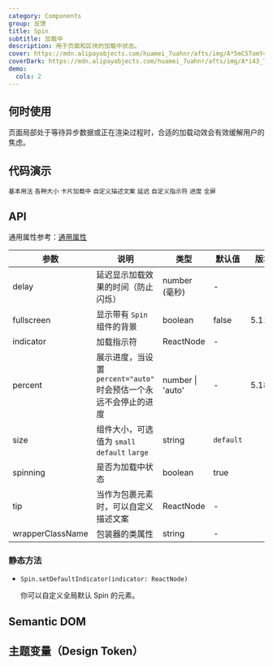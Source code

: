 ```yaml
---
category: Components
group: 反馈
title: Spin
subtitle: 加载中
description: 用于页面和区块的加载中状态。
cover: https://mdn.alipayobjects.com/huamei_7uahnr/afts/img/A*5mC5TomY4B0AAAAAAAAAAAAADrJ8AQ/original
coverDark: https://mdn.alipayobjects.com/huamei_7uahnr/afts/img/A*i43_ToFrL8YAAAAAAAAAAAAADrJ8AQ/original
demo:
  cols: 2
---
```


## 何时使用

页面局部处于等待异步数据或正在渲染过程时，合适的加载动效会有效缓解用户的焦虑。

## 代码演示

<!-- prettier-ignore -->
<code src="./demo/basic.tsx">基本用法</code>
<code src="./demo/size.tsx">各种大小</code>
<code src="./demo/nested.tsx">卡片加载中</code>
<code src="./demo/tip.tsx">自定义描述文案</code>
<code src="./demo/delayAndDebounce.tsx">延迟</code>
<code src="./demo/custom-indicator.tsx">自定义指示符</code>
<code src="./demo/percent.tsx" version="5.18.0">进度</code>
<code src="./demo/fullscreen.tsx">全屏</code>

## API

通用属性参考：[通用属性](/docs/react/common-props)

| 参数 | 说明 | 类型 | 默认值 | 版本 |
| --- | --- | --- | --- | --- |
| delay | 延迟显示加载效果的时间（防止闪烁） | number (毫秒) | - |
| fullscreen | 显示带有 `Spin` 组件的背景 | boolean | false | 5.11.0 |
| indicator | 加载指示符 | ReactNode | - |  |
| percent | 展示进度，当设置 `percent="auto"` 时会预估一个永远不会停止的进度 | number \| 'auto' | - | 5.18.0 |
| size | 组件大小，可选值为 `small` `default` `large` | string | `default` |  |
| spinning | 是否为加载中状态 | boolean | true |  |
| tip | 当作为包裹元素时，可以自定义描述文案 | ReactNode | - |
| wrapperClassName | 包装器的类属性 | string | - |

### 静态方法

- `Spin.setDefaultIndicator(indicator: ReactNode)`

  你可以自定义全局默认 Spin 的元素。

## Semantic DOM

<code src="./demo/_semantic.tsx" simplify="true"></code>

## 主题变量（Design Token）

<ComponentTokenTable component="Spin"></ComponentTokenTable>
